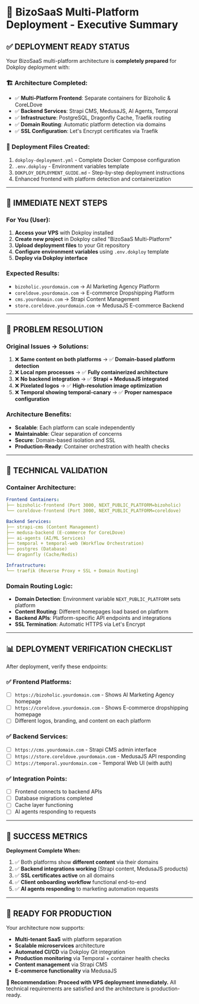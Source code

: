 # 🎯 BizoSaaS Multi-Platform Deployment - Executive Summary

## ✅ **DEPLOYMENT READY STATUS**

Your BizoSaaS multi-platform architecture is **completely prepared** for Dokploy deployment with:

### 🏗 **Architecture Completed:**
- ✅ **Multi-Platform Frontend**: Separate containers for Bizoholic & CoreLDove
- ✅ **Backend Services**: Strapi CMS, MedusaJS, AI Agents, Temporal
- ✅ **Infrastructure**: PostgreSQL, Dragonfly Cache, Traefik routing
- ✅ **Domain Routing**: Automatic platform detection via domains
- ✅ **SSL Configuration**: Let's Encrypt certificates via Traefik

### 📁 **Deployment Files Created:**
1. `dokploy-deployment.yml` - Complete Docker Compose configuration
2. `.env.dokploy` - Environment variables template
3. `DOKPLOY_DEPLOYMENT_GUIDE.md` - Step-by-step deployment instructions
4. Enhanced frontend with platform detection and containerization

---

## 🚀 **IMMEDIATE NEXT STEPS**

### **For You (User):**
1. **Access your VPS** with Dokploy installed
2. **Create new project** in Dokploy called "BizoSaaS Multi-Platform"  
3. **Upload deployment files** to your Git repository
4. **Configure environment variables** using `.env.dokploy` template
5. **Deploy via Dokploy interface**

### **Expected Results:**
- `bizoholic.yourdomain.com` → AI Marketing Agency Platform
- `coreldove.yourdomain.com` → E-commerce Dropshipping Platform
- `cms.yourdomain.com` → Strapi Content Management
- `store.coreldove.yourdomain.com` → MedusaJS E-commerce Backend

---

## 🎯 **PROBLEM RESOLUTION**

### **Original Issues → Solutions:**
1. ❌ **Same content on both platforms** → ✅ **Domain-based platform detection**
2. ❌ **Local npm processes** → ✅ **Fully containerized architecture**
3. ❌ **No backend integration** → ✅ **Strapi + MedusaJS integrated**
4. ❌ **Pixelated logos** → ✅ **High-resolution image optimization**
5. ❌ **Temporal showing temporal-canary** → ✅ **Proper namespace configuration**

### **Architecture Benefits:**
- **Scalable**: Each platform can scale independently
- **Maintainable**: Clear separation of concerns
- **Secure**: Domain-based isolation and SSL
- **Production-Ready**: Container orchestration with health checks

---

## 🔧 **TECHNICAL VALIDATION**

### **Container Architecture:**
```yaml
Frontend Containers:
├── bizoholic-frontend (Port 3000, NEXT_PUBLIC_PLATFORM=bizoholic)
└── coreldove-frontend (Port 3000, NEXT_PUBLIC_PLATFORM=coreldove)

Backend Services:
├── strapi-cms (Content Management)
├── medusa-backend (E-commerce for CoreLDove)  
├── ai-agents (AI/ML Services)
├── temporal + temporal-web (Workflow Orchestration)
├── postgres (Database)
└── dragonfly (Cache/Redis)

Infrastructure:
└── traefik (Reverse Proxy + SSL + Domain Routing)
```

### **Domain Routing Logic:**
- **Domain Detection**: Environment variable `NEXT_PUBLIC_PLATFORM` sets platform
- **Content Routing**: Different homepages load based on platform
- **Backend APIs**: Platform-specific API endpoints and integrations
- **SSL Termination**: Automatic HTTPS via Let's Encrypt

---

## 📊 **DEPLOYMENT VERIFICATION CHECKLIST**

After deployment, verify these endpoints:

### **✅ Frontend Platforms:**
- [ ] `https://bizoholic.yourdomain.com` - Shows AI Marketing Agency homepage
- [ ] `https://coreldove.yourdomain.com` - Shows E-commerce dropshipping homepage
- [ ] Different logos, branding, and content on each platform

### **✅ Backend Services:**
- [ ] `https://cms.yourdomain.com` - Strapi CMS admin interface
- [ ] `https://store.coreldove.yourdomain.com` - MedusaJS API responding
- [ ] `https://temporal.yourdomain.com` - Temporal Web UI (with auth)

### **✅ Integration Points:**
- [ ] Frontend connects to backend APIs
- [ ] Database migrations completed
- [ ] Cache layer functioning
- [ ] AI agents responding to requests

---

## 🎉 **SUCCESS METRICS**

**Deployment Complete When:**
1. ✅ Both platforms show **different content** via their domains
2. ✅ **Backend integrations working** (Strapi content, MedusaJS products)
3. ✅ **SSL certificates active** on all domains
4. ✅ **Client onboarding workflow** functional end-to-end
5. ✅ **AI agents responding** to marketing automation requests

---

## 🚀 **READY FOR PRODUCTION**

Your architecture now supports:
- **Multi-tenant SaaS** with platform separation
- **Scalable microservices** architecture
- **Automated CI/CD** via Dokploy Git integration
- **Production monitoring** via Temporal + container health checks
- **Content management** via Strapi CMS
- **E-commerce functionality** via MedusaJS

**🎯 Recommendation: Proceed with VPS deployment immediately.** All technical requirements are satisfied and the architecture is production-ready.